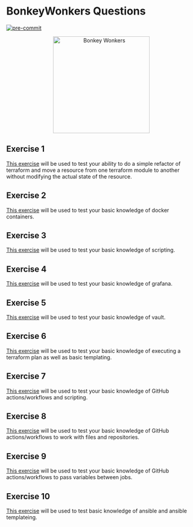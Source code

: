 # BonkeyWonkers Questions

[![pre-commit](
  https://github.com/gamethis/BonkeyWonkers/actions/workflows/pre-commit.yaml/badge.svg)](
  https://github.com/gamethis/BonkeyWonkers/actions/workflows/pre-commit.yaml)

<p align="center">
  <img src="./BonkeyWonkers.png" alt="Bonkey Wonkers" width="256" height="256" />
</p>

## Exercise 1

[This exercise](./exercise1/README.md) will be used to test your ability to do a
simple refactor of terraform and move a resource from one terraform
module to another without modifying the actual state of the resource.

## Exercise 2

[This exercise](./exercise2/README.md) will be used to test your basic
knowledge of docker containers.

## Exercise 3

[This exercise](./exercise3/README.md) will be used to test your basic
knowledge of scripting.

## Exercise 4

[This exercise](./exercise4/README.md) will be used to test your basic
knowledge of grafana.

## Exercise 5

[This exercise](./exercise5/README.md) will be used to test your basic
knowledge of vault.

## Exercise 6

[This exercise](./exercise6/README.md) will be used to test your basic
knowledge of executing a terraform plan as well as basic templating.

## Exercise 7

[This exercise](./exercise7/README.md) will be used to test your basic
knowledge of GitHub actions/workflows and scripting.

## Exercise 8

[This exercise](./exercise8/README.md) will be used to test your basic
knowledge of GitHub actions/workflows to work with files and repositories.

## Exercise 9

[This exercise](./exercise9/README.md) will be used to test your basic
knowledge of GitHub actions/workflows to pass variables between jobs.

## Exercise 10

[This exercise](./exercise10/README.md) will be used to test basic
knowledge of ansible and ansible templateing.
